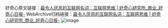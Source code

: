 好奇心原文链接：[最令人厌恶的互联网名词：互联网思维 | 好奇心研究所_商业_好奇心日报-](https://www.qdaily.com/articles/10989.html)
WebArchive归档链接：[最令人厌恶的互联网名词：互联网思维 | 好奇心研究所_商业_好奇心日报-](http://web.archive.org/web/20190623163450/https://www.qdaily.com/articles/10989.html)
![image](http://ww3.sinaimg.cn/large/007d5XDply1g3wgbqdq50j30u03xs1kx)